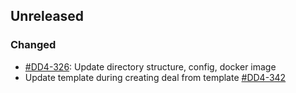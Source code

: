 ## Unreleased
### Changed
- [#DD4-326](https://competecjira.atlassian.net/browse/DD4-326): Update directory structure, config, docker image
- Update template during creating deal from template [#DD4-342](https://competecjira.atlassian.net/browse/DD4-342)